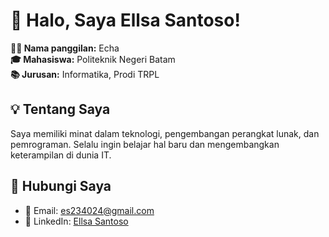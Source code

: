 # 👋 Halo, Saya Ellsa Santoso!  
**👩‍💻 Nama panggilan:** Echa  
**🎓 Mahasiswa:** Politeknik Negeri Batam  
**📚 Jurusan:** Informatika, Prodi TRPL  

## 💡 Tentang Saya  
Saya memiliki minat dalam teknologi, pengembangan perangkat lunak, dan pemrograman. Selalu ingin belajar hal baru dan mengembangkan keterampilan di dunia IT.  

## 🔗 Hubungi Saya  
- 📧 Email: [es234024@gmail.com](mailto:es234024@gmail.com)  
- 🔗 LinkedIn: [Ellsa Santoso](https://www.linkedin.com/in/ellsa-santoso)  
